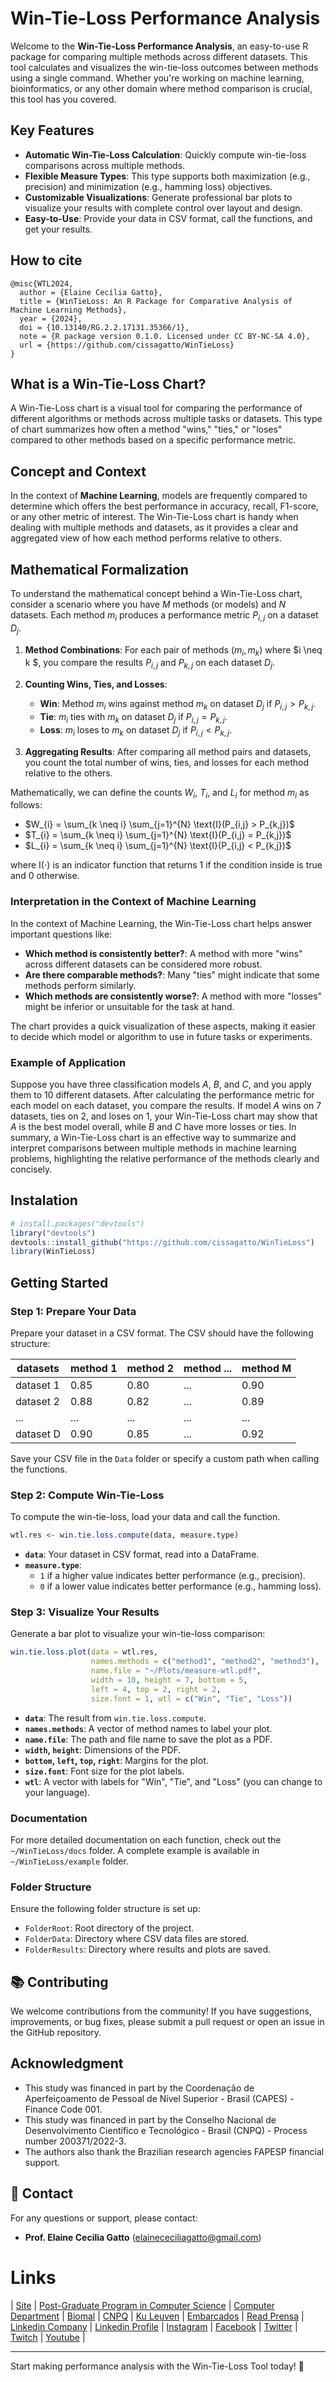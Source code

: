 # Win-Tie-Loss Performance Analysis 

Welcome to the **Win-Tie-Loss Performance Analysis**, an easy-to-use R package for comparing multiple methods across different datasets. This tool calculates and visualizes the win-tie-loss outcomes between methods using a single command. Whether you're working on machine learning, bioinformatics, or any other domain where method comparison is crucial, this tool has you covered.

## Key Features

- **Automatic Win-Tie-Loss Calculation**: Quickly compute win-tie-loss comparisons across multiple methods.
- **Flexible Measure Types**: This type supports both maximization (e.g., precision) and minimization (e.g., hamming loss) objectives.
- **Customizable Visualizations**: Generate professional bar plots to visualize your results with complete control over layout and design.
- **Easy-to-Use**: Provide your data in CSV format, call the functions, and get your results.


## How to cite

```plaintext
@misc{WTL2024,
  author = {Elaine Cecília Gatto},
  title = {WinTieLoss: An R Package for Comparative Analysis of Machine Learning Methods},  
  year = {2024},
  doi = {10.13140/RG.2.2.17131.35366/1},
  note = {R package version 0.1.0. Licensed under CC BY-NC-SA 4.0},
  url = {https://github.com/cissagatto/WinTieLoss}
}
```

## What is a Win-Tie-Loss Chart?

A Win-Tie-Loss chart is a visual tool for comparing the performance of different algorithms or methods across multiple tasks or datasets. This type of chart summarizes how often a method "wins," "ties," or "loses" compared to other methods based on a specific performance metric.

## Concept and Context

In the context of **Machine Learning**, models are frequently compared to determine which offers the best performance in accuracy, recall, F1-score, or any other metric of interest. The Win-Tie-Loss chart is handy when dealing with multiple methods and datasets, as it provides a clear and aggregated view of how each method performs relative to others.

## Mathematical Formalization

To understand the mathematical concept behind a Win-Tie-Loss chart, consider a scenario where you have $M$ methods (or models) and $N$ datasets. Each method $m_{i}$ produces a performance metric $P_{i,j}$ on a dataset $D_{j}$.

1. **Method Combinations**: For each pair of methods $(m_{i},m_{k})$ where $i \neq k $, you compare the results $P_{i,j}$ and $P_{k,j}$ on each dataset $D_{j}$.
  
2. **Counting Wins, Ties, and Losses**:
    - **Win**: Method $m_{i}$ wins against method $m_{k}$ on dataset $D_{j}$ if $P_{i,j} > P_{k,j}$.
    - **Tie**: $m_{i}$ ties with $m_{k}$ on dataset $D_{j}$ if $P_{i,j} = P_{k,j}$.
    - **Loss**: $m_{i}$ loses to $m_{k}$ on dataset $D_{j}$ if $P_{i,j} < P_{k,j}$.

3. **Aggregating Results**: After comparing all method pairs and datasets, you count the total number of wins, ties, and losses for each method relative to the others.

Mathematically, we can define the counts $W_{i}$, $T_{i}$, and $L_{i}$ for method $m_{i}$ as follows:

- $W_{i} = \sum_{k \neq i} \sum_{j=1}^{N} \text{I}(P_{i,j} > P_{k,j})$
- $T_{i} = \sum_{k \neq i} \sum_{j=1}^{N} \text{I}(P_{i,j} = P_{k,j})$
- $L_{i} = \sum_{k \neq i} \sum_{j=1}^{N} \text{I}(P_{i,j} < P_{k,j})$

where $\text{I}(\cdot)$ is an indicator function that returns 1 if the condition inside is true and 0 otherwise.

### Interpretation in the Context of Machine Learning

In the context of Machine Learning, the Win-Tie-Loss chart helps answer important questions like:

- **Which method is consistently better?**: A method with more "wins" across different datasets can be considered more robust.
- **Are there comparable methods?**: Many "ties" might indicate that some methods perform similarly.
- **Which methods are consistently worse?**: A method with more "losses" might be inferior or unsuitable for the task at hand.

The chart provides a quick visualization of these aspects, making it easier to decide which model or algorithm to use in future tasks or experiments.

### Example of Application

Suppose you have three classification models $A$, $B$, and $C$, and you apply them to 10 different datasets. After calculating the performance metric for each model on each dataset, you compare the results. If model $A$ wins on $7$ datasets, ties on $2$, and loses on $1$, your Win-Tie-Loss chart may show that $A$ is the best model overall, while $B$ and $C$ have more losses or ties. In summary, a Win-Tie-Loss chart is an effective way to summarize and interpret comparisons between multiple methods in machine learning problems, highlighting the relative performance of the methods clearly and concisely.


## Instalation


```r
# install.packages("devtools")
library("devtools")
devtools::install_github("https://github.com/cissagatto/WinTieLoss")
library(WinTieLoss)
```


## Getting Started

### Step 1: Prepare Your Data

Prepare your dataset in a CSV format. The CSV should have the following structure:

| datasets  | method 1 | method 2 | method ... | method M |
| --------- | -------- | -------- | ---------- | -------- |
| dataset 1 |   0.85   |   0.80   |    ...     |   0.90   |
| dataset 2 |   0.88   |   0.82   |    ...     |   0.89   |
| ...       |   ...    |   ...    |    ...     |   ...    |
| dataset D |   0.90   |   0.85   |    ...     |   0.92   |

Save your CSV file in the `Data` folder or specify a custom path when calling the functions.

### Step 2: Compute Win-Tie-Loss

To compute the win-tie-loss, load your data and call the function.

```r
wtl.res <- win.tie.loss.compute(data, measure.type)
```

- **`data`**: Your dataset in CSV format, read into a DataFrame.
- **`measure.type`**: 
  - `1` if a higher value indicates better performance (e.g., precision).
  - `0` if a lower value indicates better performance (e.g., hamming loss).

### Step 3: Visualize Your Results

Generate a bar plot to visualize your win-tie-loss comparison:

```r
win.tie.loss.plot(data = wtl.res, 
                  names.methods = c("method1", "method2", "method3"),
                  name.file = "~/Plots/measure-wtl.pdf",
                  width = 10, height = 7, bottom = 5,
                  left = 4, top = 2, right = 2,
                  size.font = 1, wtl = c("Win", "Tie", "Loss"))
```

- **`data`**: The result from `win.tie.loss.compute`.
- **`names.methods`**: A vector of method names to label your plot.
- **`name.file`**: The path and file name to save the plot as a PDF.
- **`width`, `height`**: Dimensions of the PDF.
- **`bottom`, `left`, `top`, `right`**: Margins for the plot.
- **`size.font`**: Font size for the plot labels.
- **`wtl`**: A vector with labels for "Win", "Tie", and "Loss" (you can change to your language).


### Documentation

For more detailed documentation on each function, check out the `~/WinTieLoss/docs` folder.
A complete example is available in `~/WinTieLoss/example` folder.


### Folder Structure

Ensure the following folder structure is set up:

- `FolderRoot`: Root directory of the project.
- `FolderData`: Directory where CSV data files are stored.
- `FolderResults`: Directory where results and plots are saved.


## 📚 **Contributing**

We welcome contributions from the community! If you have suggestions, improvements, or bug fixes, please submit a pull request or open an issue in the GitHub repository.


## Acknowledgment
- This study was financed in part by the Coordenação de Aperfeiçoamento de Pessoal de Nível Superior - Brasil (CAPES) - Finance Code 001.
- This study was financed in part by the Conselho Nacional de Desenvolvimento Científico e Tecnológico - Brasil (CNPQ) - Process number 200371/2022-3.
- The authors also thank the Brazilian research agencies FAPESP financial support.


## 📧 **Contact**

For any questions or support, please contact:
- **Prof. Elaine Cecilia Gatto** (elainececiliagatto@gmail.com)
  

# Links

| [Site](https://sites.google.com/view/professor-cissa-gatto) | [Post-Graduate Program in Computer Science](http://ppgcc.dc.ufscar.br/pt-br) | [Computer Department](https://site.dc.ufscar.br/) |  [Biomal](http://www.biomal.ufscar.br/) | [CNPQ](https://www.gov.br/cnpq/pt-br) | [Ku Leuven](https://kulak.kuleuven.be/) | [Embarcados](https://www.embarcados.com.br/author/cissa/) | [Read Prensa](https://prensa.li/@cissa.gatto/) | [Linkedin Company](https://www.linkedin.com/company/27241216) | [Linkedin Profile](https://www.linkedin.com/in/elainececiliagatto/) | [Instagram](https://www.instagram.com/cissagatto) | [Facebook](https://www.facebook.com/cissagatto) | [Twitter](https://twitter.com/cissagatto) | [Twitch](https://www.twitch.tv/cissagatto) | [Youtube](https://www.youtube.com/CissaGatto) |

---

Start making performance analysis with the Win-Tie-Loss Tool today! 🚀
